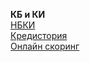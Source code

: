 **КБ и КИ**   
[НБКИ](https://person.nbki.ru/)   
[Кредистория](https://credistory.ru/cabinet/)   
[Онлайн скоринг](https://online.scoring.ru/home/)   
